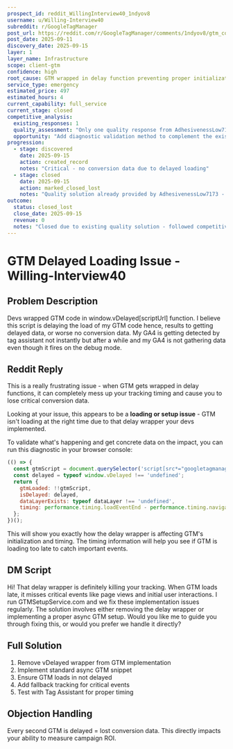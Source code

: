 ```yaml
---
prospect_id: reddit_WillingInterview40_1ndyov8
username: u/Willing-Interview40
subreddit: r/GoogleTagManager
post_url: https://reddit.com/r/GoogleTagManager/comments/1ndyov8/gtm_code_wrap_under_a_script_query/
post_date: 2025-09-11
discovery_date: 2025-09-15
layer: 1
layer_name: Infrastructure
scope: client-gtm
confidence: high
root_cause: GTM wrapped in delay function preventing proper initialization
service_type: emergency
estimated_price: 497
estimated_hours: 4
current_capability: full_service
current_stage: closed
competitive_analysis:
  existing_responses: 1
  quality_assessment: "Only one quality response from AdhesivenessLow7173 explaining the delay wrapper issue in detail and providing good technical context. Response identifies the root cause correctly."
  opportunity: "Add diagnostic validation method to complement the existing explanation"
progression:
  - stage: discovered
    date: 2025-09-15
    action: created_record
    notes: "Critical - no conversion data due to delayed loading"
  - stage: closed
    date: 2025-09-15
    action: marked_closed_lost
    notes: "Quality solution already provided by AdhesivenessLow7173 - no opportunity to add value"
outcome:
  status: closed_lost
  close_date: 2025-09-15
  revenue: 0
  notes: "Closed due to existing quality solution - followed competitive analysis protocol"
---
```


# GTM Delayed Loading Issue - Willing-Interview40

## Problem Description
Devs wrapped GTM code in window.vDelayed[scriptUrl] function. I believe this script is delaying the load of my GTM code hence, results to getting delayed data, or worse no conversion data. My GA4 is getting detected by tag assistant not instantly but after a while and my GA4 is not gathering data even though it fires on the debug mode.

## Reddit Reply

This is a really frustrating issue - when GTM gets wrapped in delay functions, it can completely mess up your tracking timing and cause you to lose critical conversion data.

Looking at your issue, this appears to be a **loading or setup issue** - GTM isn't loading at the right time due to that delay wrapper your devs implemented.

To validate what's happening and get concrete data on the impact, you can run this diagnostic in your browser console:

```javascript
(() => {
  const gtmScript = document.querySelector('script[src*="googletagmanager.com"]');
  const delayed = typeof window.vDelayed !== 'undefined';
  return {
    gtmLoaded: !!gtmScript,
    isDelayed: delayed,
    dataLayerExists: typeof dataLayer !== 'undefined',
    timing: performance.timing.loadEventEnd - performance.timing.navigationStart + 'ms'
  };
})();
```

This will show you exactly how the delay wrapper is affecting GTM's initialization and timing. The timing information will help you see if GTM is loading too late to catch important events.

## DM Script
Hi! That delay wrapper is definitely killing your tracking. When GTM loads late, it misses critical events like page views and initial user interactions. I run GTMSetupService.com and we fix these implementation issues regularly. The solution involves either removing the delay wrapper or implementing a proper async GTM setup. Would you like me to guide you through fixing this, or would you prefer we handle it directly?

## Full Solution
1. Remove vDelayed wrapper from GTM implementation
2. Implement standard async GTM snippet
3. Ensure GTM loads in <head> not delayed
4. Add fallback tracking for critical events
5. Test with Tag Assistant for proper timing

## Objection Handling
Every second GTM is delayed = lost conversion data. This directly impacts your ability to measure campaign ROI.